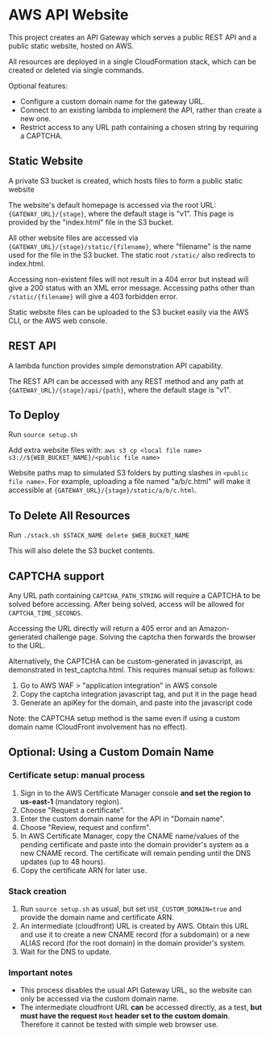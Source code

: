 # AWS API Website

This project creates an API Gateway which serves a public REST API and a public static website, hosted on AWS.

All resources are deployed in a single CloudFormation stack, which can be created or deleted via single commands.

Optional features:
- Configure a custom domain name for the gateway URL.
- Connect to an existing lambda to implement the API, rather than create a new one.
- Restrict access to any URL path containing a chosen string by requiring a CAPTCHA.


## Static Website

A private S3 bucket is created, which hosts files to form a public static website

The website's default homepage is accessed via the root URL: ```{GATEWAY_URL}/{stage}```, where the default stage is "v1". This page is provided by the "index.html" file in the S3 bucket.

All other website files are accessed via ```{GATEWAY_URL}/{stage}/static/{filename}```, where "filename" is the name used for the file in the S3 bucket. The static root ```/static/``` also redirects to index.html.

Accessing non-existent files will not result in a 404 error but instead will give a 200 status with an XML error message. Accessing paths other than ```/static/{filename}``` will give a 403 forbidden error.

Static website files can be uploaded to the S3 bucket easily via the AWS CLI, or the AWS web console.


## REST API

A lambda function provides simple demonstration API capability.

The REST API can be accessed with any REST method and any path at ```{GATEWAY_URL}/{stage}/api/{path}```, where the default stage is "v1".


## To Deploy

Run ```source setup.sh```

Add extra website files with:
```aws s3 cp <local file name> s3://${WEB_BUCKET_NAME}/<public file name>```

Website paths map to simulated S3 folders by putting slashes in ```<public file name>```. For example, uploading a file named "a/b/c.html" will make it accessible at ```{GATEWAY_URL}/{stage}/static/a/b/c.html```.


## To Delete All Resources

Run ```./stack.sh $STACK_NAME delete $WEB_BUCKET_NAME```

This will also delete the S3 bucket contents.


## CAPTCHA support

Any URL path containing ```CAPTCHA_PATH_STRING``` will require a CAPTCHA to be solved before accessing. After being solved, access will be allowed for ```CAPTCHA_TIME_SECONDS```.

Accessing the URL directly will return a 405 error and an Amazon-generated challenge page. Solving the captcha then forwards the browser to the URL.

Alternatively, the CAPTCHA can be custom-generated in javascript, as demonstrated in test_captcha.html.
This requires manual setup as follows:
1. Go to AWS WAF > "application integration" in AWS console
2. Copy the captcha integration javascript tag, and put it in the page head
3. Generate an apiKey for the domain, and paste into the javascript code

Note: the CAPTCHA setup method is the same even if using a custom domain name (CloudFront involvement has no effect).


## Optional: Using a Custom Domain Name

### Certificate setup: manual process

1. Sign in to the AWS Certificate Manager console **and set the region to us-east-1** (mandatory region).
2. Choose "Request a certificate".
3. Enter the custom domain name for the API in "Domain name".
4. Choose "Review, request and confirm".
5. In AWS Certificate Manager, copy the CNAME name/values of the pending certificate and paste into the domain provider's system as a new CNAME record. The certificate will remain pending until the DNS updates (up to 48 hours).
6. Copy the certificate ARN for later use.

### Stack creation

1. Run ```source setup.sh``` as usual, but set ```USE_CUSTOM_DOMAIN=true``` and provide the domain name and certificate ARN.
2. An intermediate (cloudfront) URL is created by AWS. Obtain this URL and use it to create a new CNAME record (for a subdomain) or a new ALIAS record (for the root domain) in the domain provider's system.
3. Wait for the DNS to update.

### Important notes

- This process disables the usual API Gateway URL, so the website can only be accessed via the custom domain name.
- The intermediate cloudfront URL **can** be accessed directly, as a test, **but must have the request ```Host``` header set to the custom domain**. Therefore it cannot be tested with simple web browser use.
